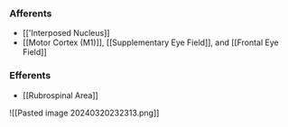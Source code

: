 ### Afferents
- [['Interposed Nucleus]]
- [[Motor Cortex (M1)]], [[Supplementary Eye Field]], and [[Frontal Eye Field]]
### Efferents
- [[Rubrospinal Area]]

![[Pasted image 20240320232313.png]]